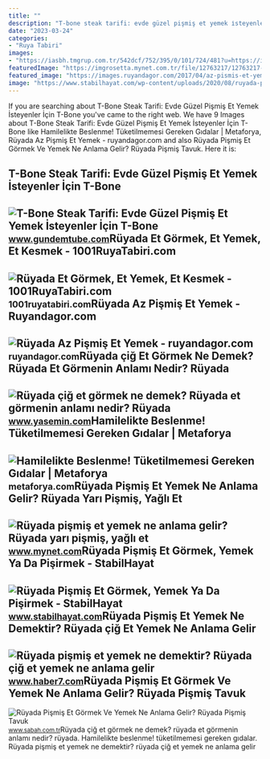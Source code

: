 ```yaml
---
title: ""
description: "T-bone steak tarifi: evde güzel pişmiş et yemek i̇steyenler i̇çin t-bone"
date: "2023-03-24"
categories:
- "Ruya Tabiri"
images:
- "https://iasbh.tmgrup.com.tr/542dcf/752/395/0/101/724/481?u=https://isbh.tmgrup.com.tr/sbh/2021/09/21/ruyada-pismis-et-yemek-ne-anlama-gelir-ruyada-pismis-tavuk-eti-gormek-ne-demek-1632207295816.jpg"
featuredImage: "https://imgrosetta.mynet.com.tr/file/12763217/12763217-700x400.jpg"
featured_image: "https://images.ruyandagor.com/2017/04/az-pismis-et-yemek-2017.jpg"
image: "https://www.stabilhayat.com/wp-content/uploads/2020/08/ruyada-pismis-et-gormek.png"
---
```


If you are searching about T-Bone Steak Tarifi: Evde Güzel Pişmiş Et Yemek İsteyenler İçin T-Bone you've came to the right web. We have 9 Images about T-Bone Steak Tarifi: Evde Güzel Pişmiş Et Yemek İsteyenler İçin T-Bone like Hamilelikte Beslenme! Tüketilmemesi Gereken Gıdalar | Metaforya, Rüyada Az Pişmiş Et Yemek - ruyandagor.com and also Rüyada Pişmiş Et Görmek Ve Yemek Ne Anlama Gelir? Rüyada Pişmiş Tavuk. Here it is:

T-Bone Steak Tarifi: Evde Güzel Pişmiş Et Yemek İsteyenler İçin T-Bone
----------------------------------------------------------------------

 ![T-Bone Steak Tarifi: Evde Güzel Pişmiş Et Yemek İsteyenler İçin T-Bone](https://www.gundemtube.com/wp-content/uploads/2021/05/t-bone-steak-tarifi-evde-guzel-pismis-et-yemek-isteyenler-icin-t-bone-steak-nasil-yapilir-2g5YxAbG.jpg) <small>www.gundemtube.com</small>Rüyada Et Görmek, Et Yemek, Et Kesmek - 1001RuyaTabiri.com
----------------------------------------------------------

 ![Rüyada Et Görmek, Et Yemek, Et Kesmek - 1001RuyaTabiri.com](https://1001ruyatabiri.com/wp-content/uploads/2019/12/ruyada-et-yemek-ruyada-et-gormek-ne-demek-diyanet-ruya-tabirleri-ruyada-cig-et-pismis-et-gormek-et-kesmek-1001ruyatabiri.jpg) <small>1001ruyatabiri.com</small>Rüyada Az Pişmiş Et Yemek - Ruyandagor.com
------------------------------------------

 ![Rüyada Az Pişmiş Et Yemek - ruyandagor.com](https://images.ruyandagor.com/2017/04/az-pismis-et-yemek-2017.jpg) <small>ruyandagor.com</small>Rüyada çiğ Et Görmek Ne Demek? Rüyada Et Görmenin Anlamı Nedir? Rüyada
----------------------------------------------------------------------

 ![Rüyada çiğ et görmek ne demek? Rüyada et görmenin anlamı nedir? Rüyada](https://i20.haber7.net/resize/1300x731/haber/haber7/photos/2021/42/ruyada_cig_et_gormek_ne_demek_ruyada_et_gormenin_anlami_nedir_ruyada_pismis_et_yemek_ne_demek_1634560471_6248.jpg) <small>www.yasemin.com</small>Hamilelikte Beslenme! Tüketilmemesi Gereken Gıdalar | Metaforya
---------------------------------------------------------------

 ![Hamilelikte Beslenme! Tüketilmemesi Gereken Gıdalar | Metaforya](https://metaforya.com/wp-content/uploads/2020/09/az-pismis-et.jpg) <small>metaforya.com</small>Rüyada Pişmiş Et Yemek Ne Anlama Gelir? Rüyada Yarı Pişmiş, Yağlı Et
--------------------------------------------------------------------

 ![Rüyada pişmiş et yemek ne anlama gelir? Rüyada yarı pişmiş, yağlı et](https://imgrosetta.mynet.com.tr/file/12763217/12763217-700x400.jpg) <small>www.mynet.com</small>Rüyada Pişmiş Et Görmek, Yemek Ya Da Pişirmek - StabilHayat
-----------------------------------------------------------

 ![Rüyada Pişmiş Et Görmek, Yemek Ya Da Pişirmek - StabilHayat](https://www.stabilhayat.com/wp-content/uploads/2020/08/ruyada-pismis-et-gormek.png) <small>www.stabilhayat.com</small>Rüyada Pişmiş Et Yemek Ne Demektir? Rüyada çiğ Et Yemek Ne Anlama Gelir
-----------------------------------------------------------------------

 ![Rüyada pişmiş et yemek ne demektir? Rüyada çiğ et yemek ne anlama gelir](https://i20.haber7.net/resize/1280x720/haber/haber7/photos/2021/46/ruyada_et_gormek_ne_anlama_gelir_ruyada_cig_et_gormek_iyiye_mi_kotuye_mi_isaret_eder_1636985861_5885.jpg) <small>www.haber7.com</small>Rüyada Pişmiş Et Görmek Ve Yemek Ne Anlama Gelir? Rüyada Pişmiş Tavuk
---------------------------------------------------------------------

 ![Rüyada Pişmiş Et Görmek Ve Yemek Ne Anlama Gelir? Rüyada Pişmiş Tavuk](https://iasbh.tmgrup.com.tr/542dcf/752/395/0/101/724/481?u=https://isbh.tmgrup.com.tr/sbh/2021/09/21/ruyada-pismis-et-yemek-ne-anlama-gelir-ruyada-pismis-tavuk-eti-gormek-ne-demek-1632207295816.jpg) <small>www.sabah.com.tr</small>Rüyada çiğ et görmek ne demek? rüyada et görmenin anlamı nedir? rüyada. Hamilelikte beslenme! tüketilmemesi gereken gıdalar. Rüyada pişmiş et yemek ne demektir? rüyada çiğ et yemek ne anlama gelir

